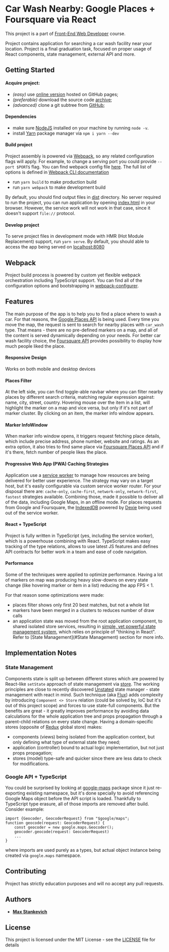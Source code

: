 # Car Wash Nearby: Google Places + Foursquare via React
This project is a part of [Front-End Web Developer](https://www.udacity.com/course/front-end-web-developer-nanodegree--nd001) course.

Project contains application for searching a car wash facility near your location. Project is a final graduation task, focused on proper usage of React components, state management, external API and more.

## Getting Started
#### Acquire project:
- *(easy)* use [online version](https://gavar.github.io/google-front-end-web-developer/react/10/dist/index.html) hosted on GitHub pages;
- *(preferable)* download the source code [archive](https://github.com/gavar/google-front-end-web-developer/releases/download/project%2Fcar-wash-nearby/car-wash-nearby.zip);
- *(advanced)* clone a git subtree from [GitHub](https://github.com/gavar/google-front-end-web-developer/tree/develop/react/10);
    
#### Dependencies
* make sure [NodeJS](https://nodejs.org) installed on your machine by running `node -v`.
* install [Yarn](https://yarnpkg.com/en/) package manager via `npm i yarn --dev`

#### Build project
Project assembly is powered via [Webpack](https://webpack.js.org/), so any related configuration flags will apply. For example, to change a serving port you could provide `--port $PORT$` flag. You can find webpack config file [here](./webpack.config.ts). The full list of options is defined in [Webpack CLI documentation](https://webpack.js.org/api/cli/)
* run `yarn build` to make production build
* run `yarn webpack` to make development build

By default, you should find output files in [dist](./dist) directory.
No server required to run the project, you can run application by opening [index.html](./dist/index.html) in your browser. However, the service work will not work in that case, since it doesn't support `file://` protocol.

#### Develop project
To serve project files in development mode with HMR (Hot Module Replacement) support, run `yarn serve`.
By default, you should able to access the app being served on [localhost:8080](http://localhost:8080)

## Webpack
Project build process is powered by custom yet flexible webpack orchestration including TypeScript support.
You can find all of the configuration options and bootstrapping in [webpack-configurer](./packages/webpack/webpack-configurer.ts).

## Features
The main purpose of the app is to help you to find a place where to wash a car. For that reasons, the [Google Places API](https://developers.google.com/places/web-service) is being used. Every time you move the map, the request is sent to search for nearby places with `car_wash` type. That means - there are no pre-defined markers on a map, and all of the content is served dynamically depending on your needs. For better car wash facility choice, the [Foursquare API](https://developer.foursquare.com/) provides possibility to display how much people liked the place.

#### Responsive Design
Works on both mobile and desktop devices

#### Places Filter
At the left side, you can find toggle-able navbar where you can filter nearby places by different search criteria, matching regular expression against: name, city, street, country. Hovering mouse over the item in a list, will highlight the marker on a map and vice versa, but only if it's not part of marker cluster. By clicking on an item, the marker info window appears.
 
#### Marker InfoWindow
When marker info window opens, it triggers request fetching place details, which include precise address, phone number, website and ratings. As an extra option, it also tries to find same place via [Foursquare Places API](https://developer.foursquare.com/docs/api/venues/search) and if it's there, fetch number of people likes the place.

#### Progressive Web App (PWA) Caching Strategies
Application use a [service worker](./src/sw/sw.ts) to manage how resources are being delivered for better user experience. The strategy may vary on a target host, but it's easily configurable via custom service worker router. For your disposal there are: `cache-only`, `cache-first`, `network-only`, `network-first`, `fastest` strategies available. Combining those, made it possible to deliver all of the data, including Google Maps, in an offline mode. For places requests from Google and Foursquare, the [IndexedDB](https://developer.mozilla.org/en-US/docs/Web/API/IndexedDB_API) powered by [Dexie](http://dexie.org/) being used out of the service worker.
 
#### React + TypeScript
Project is fully written in TypeScript (yes, including the service worker), which is a powerhouse combining with React. TypeScript makes easy tracking of the type relations, allows to use latest JS features and defines API contracts for better work in a team and ease of code navigation.
 
#### Performance
 Some of the techniques were applied to optimize performance.
 Having a lot of markers on map was producing heavy slow-downs on every state change (like hovering marker or item in a list) reducing the app FPS < 1.

For that reason some optimizations were made:
* places filter shows only first 20 best matches, but not a whole list
* markers have been merged in a clusters to reduces number of draw calls
* an application state was moved from the root application component, to shared isolated store services, resulting in [simple, yet powerful state management system](./packages/store), which relies on principle of "thinking in React". Refer to [State Management](#State Management) section for more info.

## Implementation Notes

### State Management
Components state is split up between different stores which are powered by React-like `setState` approach of state management via [store](./packages/store). The working principles are close to recently discovered [Unstated](https://github.com/jamiebuilds/unstated) state manager - state management with react in mind. Such technique (aka [Flux](https://facebook.github.io/flux/)) adds complexity by introducing `Component <> Store` relation (could be solved by, IoC but it's out of this project scope) and forces to use state-full components. But the benefits are great - it greatly improves performance by avoiding data calculations for the whole application tree and props propagation through a parent-child relations on every state change. Having a domain-specific stores (opposite of [Redux](https://redux.js.org/) global store) makes:
* components (views) being isolated from the application context, but only defining what type of external state they need;
* application (controller) bound to actual logic implementation, but not just props propagation;
* stores (model) type-safe and quicker since there are less data to check for modifications.

### Google API + TypeScript
You could be surprised by looking at [google-maps](./packages/google/maps) package since it just re-exporting existing namespace, but it's done specially to avoid referencing Google Maps object before the API script is loaded. Thankfully to TypeScript type erasure, all of those imports are removed after build. Consider example:
```
import {Geocoder, GeocoderRequest} from "$google/maps";
function geocode(request: GeocoderRequest) {
    const geocoder = new google.maps.Geocoder();
    geocoder.geocode(request: GeocoderRequest)
    ...
}
```
where imports are used purely as a types, but actual object instance being created via `google.maps` namespace.

## Contributing
Project has strictly education purposes and will no accept any pull requests.

## Authors
* **[Max Stankevich](https://github.com/gavar)**

## License
This project is licensed under the MIT License - see the [LICENSE](LICENSE.md) file for details

